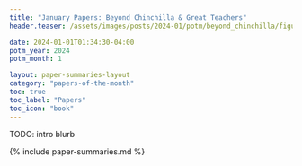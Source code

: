 ```yaml
---
title: "January Papers: Beyond Chinchilla & Great Teachers"
header.teaser: /assets/images/posts/2024-01/potm/beyond_chinchilla/figure_1a.png

date: 2024-01-01T01:34:30-04:00
potm_year: 2024
potm_month: 1

layout: paper-summaries-layout
category: "papers-of-the-month"
toc: true
toc_label: "Papers"
toc_icon: "book"
---
```


TODO: intro blurb

{% include paper-summaries.md %}
